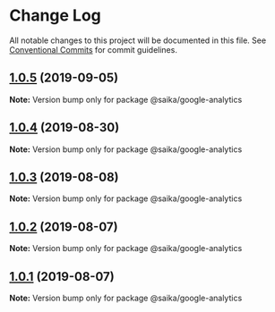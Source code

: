 # Change Log

All notable changes to this project will be documented in this file.
See [Conventional Commits](https://conventionalcommits.org) for commit guidelines.

## [1.0.5](https://github.com/2nthony/saika/compare/@saika/google-analytics@1.0.4...@saika/google-analytics@1.0.5) (2019-09-05)

**Note:** Version bump only for package @saika/google-analytics

## [1.0.4](https://github.com/2nthony/saika/compare/@saika/google-analytics@1.0.3...@saika/google-analytics@1.0.4) (2019-08-30)

**Note:** Version bump only for package @saika/google-analytics

## [1.0.3](https://github.com/2nthony/saika/compare/@saika/google-analytics@1.0.2...@saika/google-analytics@1.0.3) (2019-08-08)

**Note:** Version bump only for package @saika/google-analytics

## [1.0.2](https://github.com/2nthony/saika/compare/@saika/google-analytics@1.0.1...@saika/google-analytics@1.0.2) (2019-08-07)

**Note:** Version bump only for package @saika/google-analytics

## [1.0.1](https://github.com/2nthony/saika/compare/@saika/google-analytics@1.0.0...@saika/google-analytics@1.0.1) (2019-08-07)

**Note:** Version bump only for package @saika/google-analytics
